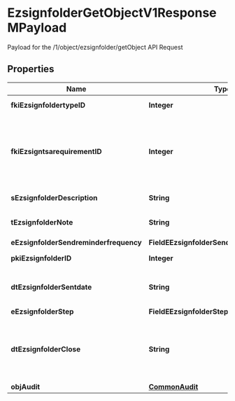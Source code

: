 

# EzsignfolderGetObjectV1ResponseMPayload

Payload for the /1/object/ezsignfolder/getObject API Request

## Properties

Name | Type | Description | Notes
------------ | ------------- | ------------- | -------------
**fkiEzsignfoldertypeID** | **Integer** | The unique ID of the Ezsignfoldertype. | 
**fkiEzsigntsarequirementID** | **Integer** | The unique ID of the Ezsigntsarequirement.  Determine if a Time Stamping Authority should add a timestamp on each of the signature. Valid values:  |Value|Description| |-|-| |1|No. TSA Timestamping will requested. This will make all signatures a lot faster since no round-trip to the TSA server will be required. Timestamping will be made using eZsign server&#39;s time.| |2|Best effort. Timestamping from a Time Stamping Authority will be requested but is not mandatory. In the very improbable case it cannot be completed, the timestamping will be made using eZsign server&#39;s time. **Additional fee applies**| |3|Mandatory. Timestamping from a Time Stamping Authority will be requested and is mandatory. In the very improbable case it cannot be completed, the signature will fail and the user will be asked to retry. **Additional fee applies**| | 
**sEzsignfolderDescription** | **String** | The description of the Ezsign Folder | 
**tEzsignfolderNote** | **String** | Somes extra notes about the eZsign Folder | 
**eEzsignfolderSendreminderfrequency** | **FieldEEzsignfolderSendreminderfrequency** |  | 
**pkiEzsignfolderID** | **Integer** | The unique ID of the Ezsignfolder | 
**dtEzsignfolderSentdate** | **String** | The date and time at which the Ezsign folder was sent the last time. | 
**eEzsignfolderStep** | **FieldEEzsignfolderStep** |  | 
**dtEzsignfolderClose** | **String** | The date and time at which the folder was closed. Either by applying the last signature or by completing it prematurely. | 
**objAudit** | [**CommonAudit**](CommonAudit.md) |  | 



